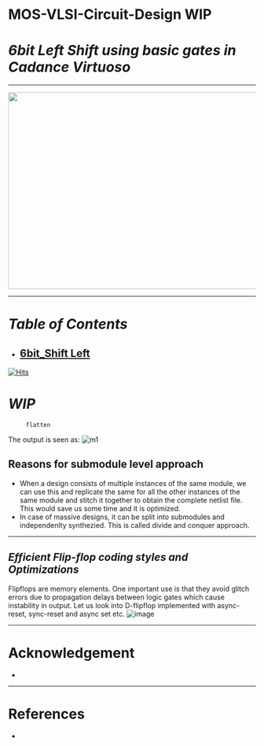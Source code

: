 # MOS-VLSI-Circuit-Design WIP
# ***_6bit Left Shift using basic gates in Cadance Virtuoso_***

***
<p align="center">
<img src="https://github.com/p-ram/VLSI--6bit_Left_Shift/blob/main/ALU_block.jpg" width="600" height="400">
</p>

***

# **_Table of Contents_**

* ## [6bit_Shift Left](https://github.com/p-ram/VLSI--6bit_Left_Shift/tree/main/3row_6bit_LeftShift_Complete)

[![Hits](https://hits.seeyoufarm.com/api/count/incr/badge.svg?url=https%3A%2F%2Fgithub.com%2Fp-ram%2FVLSI--6bit_Left_Shift&count_bg=%2379C83D&title_bg=%23555555&icon=&icon_color=%23E7E7E7&title=hits&edge_flat=false)](https://hits.seeyoufarm.com)

# _WIP_

```
     flatten
```
The output is seen as:
![m1](https://user-images.githubusercontent.com/54993262/120077296-6aeeec80-c0c7-11eb-840a-8d557124a0e3.JPG)

## Reasons for submodule level approach 
* When a design consists of multiple instances of the same module, we can use this and replicate the same for all the other instances of the same module and stitch it together to obtain the complete netlist file. This would save us some time and it is optimized.
* In case of massive designs, it can be split into submodules and independenlty synthezied. This is called divide and conquer approach.

***
## _Efficient Flip-flop coding styles and Optimizations_
Flipflops are memory elements. One important use is that they avoid glitch errors due to propagation delays between logic gates which cause instability in output. Let us look into D-flipflop implemented with async-reset, sync-reset and async set etc.
![image](https://github.com/p-ram/VLSI--6bit_Left_Shift/blob/main/ALU_block.jpg)

***

# Acknowledgement
* 

***

# References
* 
